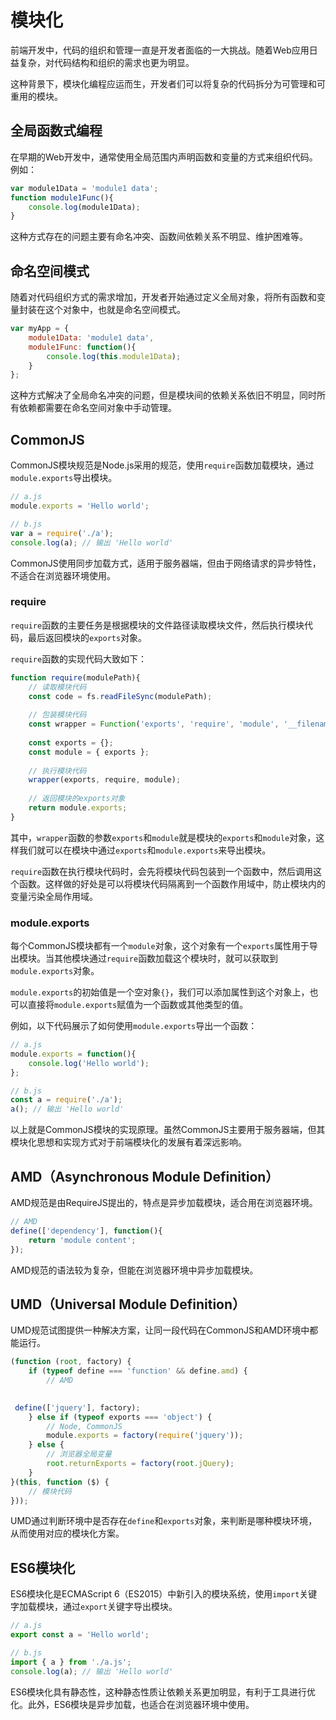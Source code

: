 # 模块化

前端开发中，代码的组织和管理一直是开发者面临的一大挑战。随着Web应用日益复杂，对代码结构和组织的需求也更为明显。

这种背景下，模块化编程应运而生，开发者们可以将复杂的代码拆分为可管理和可重用的模块。

## 全局函数式编程

在早期的Web开发中，通常使用全局范围内声明函数和变量的方式来组织代码。例如：

```javascript
var module1Data = 'module1 data';
function module1Func(){
    console.log(module1Data);
}
```

这种方式存在的问题主要有命名冲突、函数间依赖关系不明显、维护困难等。

## 命名空间模式

随着对代码组织方式的需求增加，开发者开始通过定义全局对象，将所有函数和变量封装在这个对象中，也就是命名空间模式。

```javascript
var myApp = {
    module1Data: 'module1 data',
    module1Func: function(){
        console.log(this.module1Data);
    }
};
```

这种方式解决了全局命名冲突的问题，但是模块间的依赖关系依旧不明显，同时所有依赖都需要在命名空间对象中手动管理。

## CommonJS

CommonJS模块规范是Node.js采用的规范，使用`require`函数加载模块，通过`module.exports`导出模块。

```javascript
// a.js
module.exports = 'Hello world';

// b.js
var a = require('./a');
console.log(a); // 输出 'Hello world'
```

CommonJS使用同步加载方式，适用于服务器端，但由于网络请求的异步特性，不适合在浏览器环境使用。

### require

`require`函数的主要任务是根据模块的文件路径读取模块文件，然后执行模块代码，最后返回模块的`exports`对象。

`require`函数的实现代码大致如下：

```javascript
function require(modulePath){
    // 读取模块代码
    const code = fs.readFileSync(modulePath);
    
    // 包装模块代码
    const wrapper = Function('exports', 'require', 'module', '__filename', '__dirname', `${code}\n return module.exports;`);
    
    const exports = {};
    const module = { exports };
    
    // 执行模块代码
    wrapper(exports, require, module);
    
    // 返回模块的exports对象
    return module.exports;
}
```

其中，`wrapper`函数的参数`exports`和`module`就是模块的`exports`和`module`对象，这样我们就可以在模块中通过`exports`和`module.exports`来导出模块。

`require`函数在执行模块代码时，会先将模块代码包装到一个函数中，然后调用这个函数。这样做的好处是可以将模块代码隔离到一个函数作用域中，防止模块内的变量污染全局作用域。

### module.exports

每个CommonJS模块都有一个`module`对象，这个对象有一个`exports`属性用于导出模块。当其他模块通过`require`函数加载这个模块时，就可以获取到`module.exports`对象。

`module.exports`的初始值是一个空对象`{}`，我们可以添加属性到这个对象上，也可以直接将`module.exports`赋值为一个函数或其他类型的值。

例如，以下代码展示了如何使用`module.exports`导出一个函数：

```javascript
// a.js
module.exports = function(){
    console.log('Hello world');
};

// b.js
const a = require('./a');
a(); // 输出 'Hello world'
```

以上就是CommonJS模块的实现原理。虽然CommonJS主要用于服务器端，但其模块化思想和实现方式对于前端模块化的发展有着深远影响。

## AMD（Asynchronous Module Definition）

AMD规范是由RequireJS提出的，特点是异步加载模块，适合用在浏览器环境。

```javascript
// AMD
define(['dependency'], function(){
    return 'module content';
});
```

AMD规范的语法较为复杂，但能在浏览器环境中异步加载模块。

## UMD（Universal Module Definition）

UMD规范试图提供一种解决方案，让同一段代码在CommonJS和AMD环境中都能运行。

```javascript
(function (root, factory) {
    if (typeof define === 'function' && define.amd) {
        // AMD
       

 define(['jquery'], factory);
    } else if (typeof exports === 'object') {
        // Node, CommonJS
        module.exports = factory(require('jquery'));
    } else {
        // 浏览器全局变量
        root.returnExports = factory(root.jQuery);
    }
}(this, function ($) {
    // 模块代码
}));
```

UMD通过判断环境中是否存在`define`和`exports`对象，来判断是哪种模块环境，从而使用对应的模块化方案。

## ES6模块化

ES6模块化是ECMAScript 6（ES2015）中新引入的模块系统，使用`import`关键字加载模块，通过`export`关键字导出模块。

```javascript
// a.js
export const a = 'Hello world';

// b.js
import { a } from './a.js';
console.log(a); // 输出 'Hello world'
```

ES6模块化具有静态性，这种静态性质让依赖关系更加明显，有利于工具进行优化。此外，ES6模块是异步加载，也适合在浏览器环境中使用。
